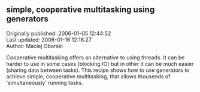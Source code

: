 ## simple, cooperative multitasking using generators  
Originally published: 2006-01-05 12:44:52  
Last updated: 2006-01-16 12:18:27  
Author: Maciej Obarski  
  
Cooperative multitasking offers an alternative to using threads. It can be harder to use in some cases (blocking IO) but in other it can be much easier (sharing data between tasks). This recipe shows how to use generators to achieve simple, cooperative multitasking, that allows thousends of 'simultaneously' running tasks.